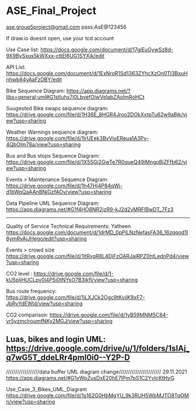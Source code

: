 # ASE_Final_Project

ase.group5project@gmail.com
pass:AsE@123456

If draw.io doesnt open, use your tcd account

Use Case list: https://docs.google.com/document/d/17gjEuGywSz8d-9X9BySxus5kWXxx-cttEl6UG1SYXjk/edit

API List: https://docs.google.com/document/d/1ExNroR1Sd1363ZYhcXzOn0Tl3BxuHnhwb84yAaFzDBY/edit

Bike Sequence Diagram: https://app.diagrams.net/?libs=general;uml#G1stluhs7i0LbvefOiwVelabZAoImRoHCt

Suugested Bike swaps sequence diagram: https://drive.google.com/file/d/1H36E_8HGR4Jroo2DOkXxtpTu62w9aBjk/view?usp=sharing 

Weather Warnings sequence diagram: https://drive.google.com/file/d/1IrUEek3BvVioEReua1A3Pv-4QbOlm78a/view?usp=sharing

Bus and Bus stops Sequence Diagram: https://drive.google.com/file/d/1X5SGi2GwTe7R0queQ49iMngoBjZFfb62/view?usp=sharing

Events > Maintenance Sequence Diagram: https://drive.google.com/file/d/1h47Hj4P84qWj-d1bWqQaAAnBNiGzfAOv/view?usp=sharing

Data Pipeline UML Sequence Diagram: https://app.diagrams.net/#G1f4HO8NR2jzR9-kJ2d2vMRFlBwDT_7Fz3

------------------------------------------------------------------------------------------------------
Quality of Service Technical Requirements: Yatheen
https://docs.google.com/document/d/1drMD_0pPiLNzNefasFA36_16zqqod1I8ymRvAjJHego/edit?usp=sharing

Events > crowd size 
https://drive.google.com/file/d/1ltRvgR8L4DjFzOARJajRPZ0htLednPd4/view?usp=sharing

CO2 level : https://drive.google.com/file/d/1-kU5pljHUCLpv0l4P5i0tNYsO7B3ikfI/view?usp=sharing

Bus route frequency: https://drive.google.com/file/d/1iLXJCk2Ogc9tKviiK9xF7-JbRvYdEWld/view?usp=sharing

CO2 comparison: https://drive.google.com/file/d/1yB59MNM5C84-vr5yzmclroumfNKy2MGJ/view?usp=sharing

Luas, bikes and login UML: https://drive.google.com/drive/u/1/folders/1sIAj_q7wG5T_ddeLRr4pml0i0--Y2P-D
------------------------------------------------------------------------------------------------------
//////////////////data buffer UML diagram change/////////////////////// 29.11.2021
https://app.diagrams.net/#G1vWpZusDxE20hE7lPm7pS1C2YvIcKtHyG

Use_Case_3_Bikes_UML_Diagram
https://drive.google.com/file/d/1s162G0HbMqYU_9k3RUH5WbMJTO8TqOMn/view?usp=sharing
